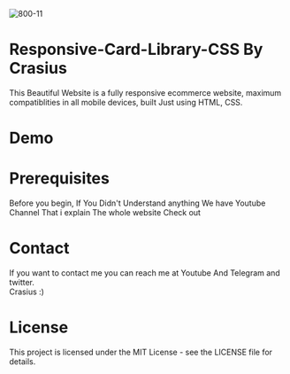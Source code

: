 
![800-11](https://github.com/user-attachments/assets/fdfb1421-20e1-4f59-ac32-1bbb68375a24)

<h1>Responsive-Card-Library-CSS By Crasius</h1>

This Beautiful Website is a fully responsive ecommerce website, maximum compatiblities in all mobile devices, built Just using HTML, CSS.

<h1>Demo</h1>




<h1>Prerequisites</h1>
Before you begin, If You Didn't Understand anything We have Youtube Channel That i explain The whole website
Check out

<h1>Contact</h1>
If you want to contact me you can reach me at Youtube And Telegram and twitter.
<br>
Crasius :)

<h1>License</h1>
This project is licensed under the MIT License - see the LICENSE file for details.

